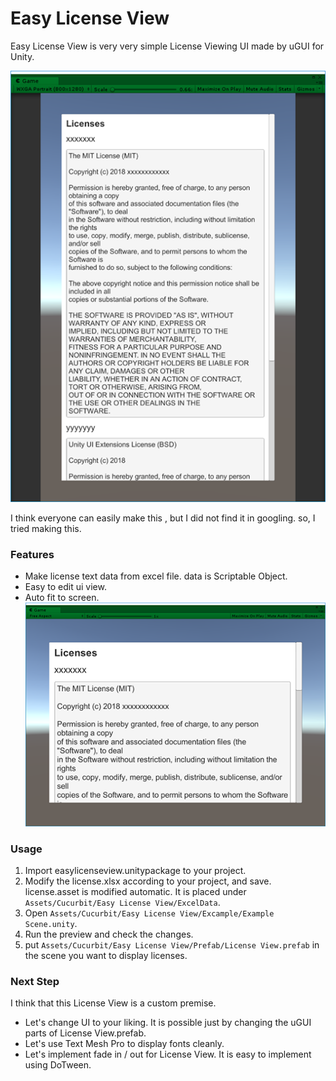 # Easy License View

Easy License View is very very simple License Viewing UI made by uGUI for Unity.

![cap1.png](doc/img/cap1.png)

I think everyone can easily make this , but I did not find it in googling. so, I tried making this.

### Features
- Make license text data from excel file. data is Scriptable Object.
- Easy to edit ui view.
- Auto fit to screen.
![cap2.png](doc/img/cap2.png)

### Usage
1. Import easylicenseview.unitypackage to your project.
1. Modify the license.xlsx according to your project, and save. license.asset is modified automatic. It is placed under `Assets/Cucurbit/Easy License View/ExcelData`.
1. Open `Assets/Cucurbit/Easy License View/Excample/Example Scene.unity`.
1. Run the preview and check the changes.
1. put `Assets/Cucurbit/Easy License View/Prefab/License View.prefab` in the scene you want to display licenses.

### Next Step
I think that this License View is a custom premise.
- Let's change UI to your liking. It is possible just by changing the uGUI parts of License View.prefab.
- Let's use Text Mesh Pro to display fonts cleanly.
- Let's implement fade in / out for License View. It is easy to implement using DoTween.

